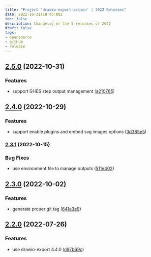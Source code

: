 ```yaml
---
title: "Project 'drawio-export-action' | 2022 Releases"
date: 2022-10-31T18:45:08Z
toc: false
description: Changelog of the 5 releases of 2022
draft: false
tags:
- opensource
- github
- release
---
```

## [2.5.0](https://github.com/rlespinasse/drawio-export-action/compare/v2.4.0...v2.5.0) (2022-10-31)


### Features

* support GHES step output management ([a210765](https://github.com/rlespinasse/drawio-export-action/commit/a2107651342a4c72013ab92ffc6870aaa3120337))



## [2.4.0](https://github.com/rlespinasse/drawio-export-action/compare/v2.3.1...v2.4.0) (2022-10-29)


### Features

* support enable plugins and embed svg images options ([3d385e5](https://github.com/rlespinasse/drawio-export-action/commit/3d385e55ec2a22d2ac4871a7a557388ba67108d2))



### [2.3.1](https://github.com/rlespinasse/drawio-export-action/compare/v2.3.0...v2.3.1) (2022-10-15)


### Bug Fixes

* use environment file to manage outputs ([511e402](https://github.com/rlespinasse/drawio-export-action/commit/511e402568fb9e04f45e4a804bc4540314c64258))



## [2.3.0](https://github.com/rlespinasse/drawio-export-action/compare/v2.2.0...v2.3.0) (2022-10-02)


### Features

* generate proper git tag ([641a3e9](https://github.com/rlespinasse/drawio-export-action/commit/641a3e9b0e8ac02947ec1061f7c4c60366c0d99b))



## [2.2.0](https://github.com/rlespinasse/drawio-export-action/compare/2.1.0...2.2.0) (2022-07-26)


### Features

* use drawio-export 4.4.0 ([d97b69c](https://github.com/rlespinasse/drawio-export-action/commit/d97b69c12cc23420bbc9eac5b43087c86107e93a))




